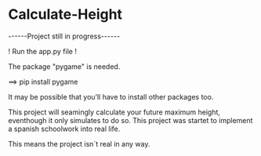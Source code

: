 # Calculate-Height

------Project still in progress------

! Run the app.py file !

The package "pygame" is needed.

==> pip install pygame

It may be possible that you’ll have to install other packages too.

This project will seamingly calculate your future maximum height, eventhough it only simulates to do so.
This project was startet to implement a spanish schoolwork into real life.

This means the project isn´t real in any way.
